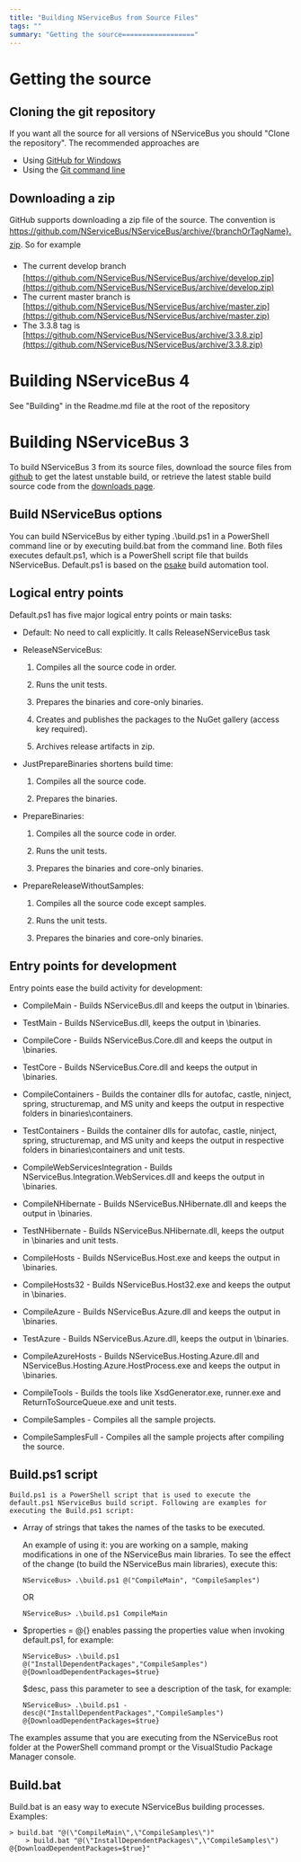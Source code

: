 ```yaml
---
title: "Building NServiceBus from Source Files"
tags: ""
summary: "Getting the source=================="
---
```


Getting the source
==================

Cloning the git repository
--------------------------

If you want all the source for all versions of NServiceBus you should
"Clone the repository". The recommended approaches are

-   Using [GitHub for Windows](http://windows.github.com/)
-   Using the [Git command
    line](http://git-scm.com/book/en/Git-Basics-Getting-a-Git-Repository)

Downloading a zip
-----------------

GitHub supports downloading a zip file of the source. The convention is
<span style="font-size: 14px; line-height: 24px;">https://github.com/NServiceBus/NServiceBus/archive/{branchOrTagName}.zip. So for example</span>

-   <span style="font-size: 14px; line-height: 24px;">The current
    develop branch
    </span>[https://github.com/NServiceBus/NServiceBus/archive/develop.zip](https://github.com/NServiceBus/NServiceBus/archive/develop.zip)
-   The current master branch is
    [https://github.com/NServiceBus/NServiceBus/archive/master.zip](https://github.com/NServiceBus/NServiceBus/archive/master.zip)
-   The 3.3.8 tag is
    [https://github.com/NServiceBus/NServiceBus/archive/3.3.8.zip](https://github.com/NServiceBus/NServiceBus/archive/3.3.8.zip)

Building NServiceBus 4
======================

See "Building" in the Readme.md file at the root of the repository

Building NServiceBus 3
======================

To build NServiceBus 3 from its source files, download the source files from
[github](https://github.com/NServiceBus/NServiceBus/zipball/develop) to get the latest unstable build, or retrieve the latest stable build source code from the [downloads page](http://nservicebus.com/downloads.aspx).

Build NServiceBus options
-------------------------

You can build NServiceBus by either typing .\\build.ps1 in a PowerShell command line or by executing build.bat from the command line. Both files executes default.ps1, which is a PowerShell script file that builds NServiceBus. Default.ps1 is based on the
[psake](http://github.com/psake/psake) build automation tool.

Logical entry points
--------------------

Default.ps1 has five major logical entry points or main tasks:

-   Default: No need to call explicitly. It calls ReleaseNServiceBus
    task

-   ReleaseNServiceBus:

    1.  Compiles all the source code in order.

    2.  Runs the unit tests.

    3.  Prepares the binaries and core-only binaries.

    4.  Creates and publishes the packages to the NuGet gallery (access
        key required).

    5.  Archives release artifacts in zip.

-   JustPrepareBinaries shortens build time:

    1.  Compiles all the source code.

    2.  Prepares the binaries.

-   PrepareBinaries:

    1.  Compiles all the source code in order.

    2.  Runs the unit tests.

    3.  Prepares the binaries and core-only binaries.

-   PrepareReleaseWithoutSamples:

    1.  Compiles all the source code except samples.

    2.  Runs the unit tests.

    3.  Prepares the binaries and core-only binaries.

Entry points for development
----------------------------

Entry points ease the build activity for development:

-   CompileMain - Builds NServiceBus.dll and keeps the output in
    \\binaries.

-   TestMain - Builds NServiceBus.dll, keeps the output in \\binaries.

-   CompileCore - Builds NServiceBus.Core.dll and keeps the output in
    \\binaries.

-   TestCore - Builds NServiceBus.Core.dll and keeps the output in
    \\binaries.

-   CompileContainers - Builds the container dlls for autofac, castle,
    ninject, spring, structuremap, and MS unity and keeps the output in
    respective folders in binaries\\containers.

-   TestContainers - Builds the container dlls for autofac, castle,
    ninject, spring, structuremap, and MS unity and keeps the output in
    respective folders in binaries\\containers and unit tests.

-   CompileWebServicesIntegration - Builds
    NServiceBus.Integration.WebServices.dll and keeps the output in
    \\binaries.

-   CompileNHibernate - Builds NServiceBus.NHibernate.dll and keeps the
    output in \\binaries.

-   TestNHibernate - Builds NServiceBus.NHibernate.dll, keeps the output
    in \\binaries and unit tests.

-   CompileHosts - Builds NServiceBus.Host.exe and keeps the output in
    \\binaries.

-   CompileHosts32 - Builds NServiceBus.Host32.exe and keeps the output
    in \\binaries.

-   CompileAzure - Builds NServiceBus.Azure.dll and keeps the output in
    \\binaries.

-   TestAzure - Builds NServiceBus.Azure.dll, keeps the output in
    \\binaries.

-   CompileAzureHosts - Builds NServiceBus.Hosting.Azure.dll and
    NServiceBus.Hosting.Azure.HostProcess.exe and keeps the output in
    \\binaries.

-   CompileTools - Builds the tools like XsdGenerator.exe, runner.exe
    and ReturnToSourceQueue.exe and unit tests.

-   CompileSamples - Compiles all the sample projects.

-   CompileSamplesFull - Compiles all the sample projects after
    compiling the source.

Build.ps1 script
----------------

    Build.ps1 is a PowerShell script that is used to execute the default.ps1 NServiceBus build script. Following are examples for executing the Build.ps1 script:

-   Array of strings that takes the names of the tasks to be executed.

    An example of using it: you are working on a sample, making
    modifications in one of the NServiceBus main libraries. To see the
    effect of the change (to build the NServiceBus main libraries),
    execute this:

    ~~~~ {.brush:csharp;}
    NServiceBus> .\build.ps1 @("CompileMain", "CompileSamples")
    ~~~~

    OR

    ~~~~ {.brush:csharp;}
    NServiceBus> .\build.ps1 CompileMain
    ~~~~

-   \$properties = @{} enables passing the properties value when
    invoking default.ps1, for example:

        NServiceBus> .\build.ps1 @("InstallDependentPackages","CompileSamples") @{DownloadDependentPackages=$true}

    \$desc, pass this parameter to see a description of the task, for
    example:

    ~~~~ {.brush:csharp;}
    NServiceBus> .\build.ps1 -desc@("InstallDependentPackages","CompileSamples") @{DownloadDependentPackages=$true}
    ~~~~

The examples assume that you are executing from the NServiceBus root folder at the PowerShell command prompt or the VisualStudio Package Manager console.

Build.bat
---------

Build.bat is an easy way to execute NServiceBus building processes. Examples:

    > build.bat "@(\"CompileMain\",\"CompileSamples\")"
        > build.bat "@(\"InstallDependentPackages\",\"CompileSamples\") @{DownloadDependentPackages=$true}"

